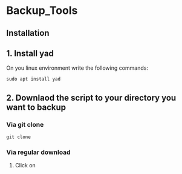 # Backup_Tools
## Installation

## 1. Install yad 
On you linux environment write the following commands:

`sudo apt install yad`

## 2. Downlaod the script to your directory you want to backup  

### Via git clone

`git clone`

### Via regular download

1. Click on 





